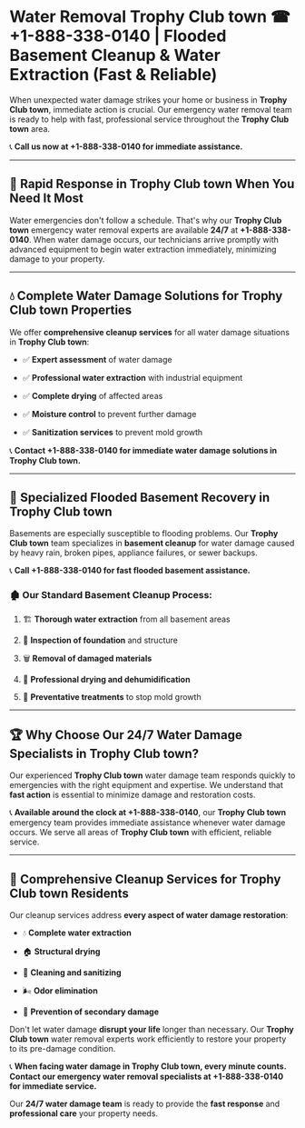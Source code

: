 # Water Removal Trophy Club town ☎ +1-888-338-0140 | Flooded Basement Cleanup & Water Extraction (Fast & Reliable)

When unexpected water damage strikes your home or business in **Trophy Club town**, immediate action is crucial. Our emergency water removal team is ready to help with fast, professional service throughout the **Trophy Club town** area. 

📞 **Call us now at +1-888-338-0140 for immediate assistance.**
---
## 🚀 Rapid Response in Trophy Club town When You Need It Most
Water emergencies don't follow a schedule. That's why our **Trophy Club town** emergency water removal experts are available **24/7** at **+1-888-338-0140**. When water damage occurs, our technicians arrive promptly with advanced equipment to begin water extraction immediately, minimizing damage to your property.
---
## 💧 Complete Water Damage Solutions for Trophy Club town Properties
We offer **comprehensive cleanup services** for all water damage situations in **Trophy Club town**:
- ✅ **Expert assessment** of water damage  
- ✅ **Professional water extraction** with industrial equipment  
- ✅ **Complete drying** of affected areas  
- ✅ **Moisture control** to prevent further damage  
- ✅ **Sanitization services** to prevent mold growth  
📞 **Contact +1-888-338-0140 for immediate water damage solutions in Trophy Club town.**
---
## 🌊 Specialized Flooded Basement Recovery in Trophy Club town
Basements are especially susceptible to flooding problems. Our **Trophy Club town** team specializes in **basement cleanup** for water damage caused by heavy rain, broken pipes, appliance failures, or sewer backups. 
📞 **Call +1-888-338-0140 for fast flooded basement assistance.**
### 🏚️ Our Standard Basement Cleanup Process:
1. 🏗️ **Thorough water extraction** from all basement areas  
2. 🔎 **Inspection of foundation** and structure  
3. 🗑️ **Removal of damaged materials**  
4. 💨 **Professional drying and dehumidification**  
5. 🚫 **Preventative treatments** to stop mold growth  
---
## 🏆 Why Choose Our 24/7 Water Damage Specialists in Trophy Club town?
Our experienced **Trophy Club town** water damage team responds quickly to emergencies with the right equipment and expertise. We understand that **fast action** is essential to minimize damage and restoration costs.
📞 **Available around the clock at +1-888-338-0140**, our **Trophy Club town** emergency team provides immediate assistance whenever water damage occurs. We serve all areas of **Trophy Club town** with efficient, reliable service.
---
## 🧹 Comprehensive Cleanup Services for Trophy Club town Residents
Our cleanup services address **every aspect of water damage restoration**:
- 💧 **Complete water extraction**  
- 🏠 **Structural drying**  
- 🧼 **Cleaning and sanitizing**  
- 🌬️ **Odor elimination**  
- 🚫 **Prevention of secondary damage**  
Don't let water damage **disrupt your life** longer than necessary. Our **Trophy Club town** water removal experts work efficiently to restore your property to its pre-damage condition.
📞 **When facing water damage in Trophy Club town, every minute counts. Contact our emergency water removal specialists at +1-888-338-0140 for immediate service.**
Our **24/7 water damage team** is ready to provide the **fast response** and **professional care** your property needs.
